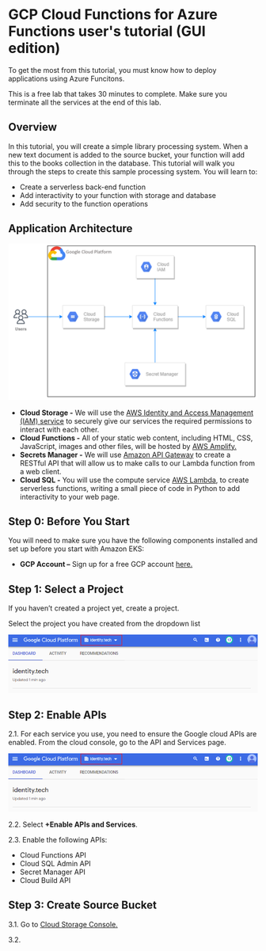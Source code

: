 # GCP Cloud Functions for Azure Functions user's tutorial (GUI edition)

To get the most from this tutorial, you must know how to deploy applications using Azure Funcitons. 

This is a free lab that takes 30 minutes to complete. Make sure you terminate all the services at the end of this lab. 

## Overview

In this tutorial, you will create a simple library processing system. When a new text document is added to the source bucket, your function will add this to the books collection in the database.
This tutorial will walk you through the steps to create this sample processing system. You will learn to:
- Create a serverless back-end function
- Add interactivity to your function with storage and database
- Add security to the function operations

## Application Architecture

![Architecture Diagram](./screenshots/001.PNG)

- **Cloud Storage -** We will use the [AWS Identity and Access Management (IAM) service](https://docs.aws.amazon.com/IAM/latest/UserGuide/introduction.html) to securely give our services the required permissions to interact with each other.
- **Cloud Functions -** All of your static web content, including HTML, CSS, JavaScript, images and other files, will be hosted by [AWS Amplify.](https://docs.aws.amazon.com/amplify/latest/userguide/welcome.html)
- **Secrets Manager -** We will use [Amazon API Gateway](https://docs.aws.amazon.com/apigateway/latest/developerguide/welcome.html) to create a RESTful API that will allow us to make calls to our Lambda function from a web client.
- **Cloud SQL -** You will use the compute service [AWS Lambda](https://docs.aws.amazon.com/lambda/latest/dg/welcome.html), to create serverless functions, writing a small piece of code in Python to add interactivity to your web page.

## Step 0: Before You Start

You will need to make sure you have the following components installed and set up before you start with Amazon EKS:

- **GCP Account –** Sign up for a free GCP account [here.](https://cloud.google.com/free/docs/gcp-free-tier)

## Step 1: Select a Project

If you haven’t created a project yet, create a project. 

Select the project you have created from the dropdown list

![image](./screenshots/002.png)

## Step 2: Enable APIs

2.1. For each service you use, you need to ensure the Google cloud APIs are enabled. From the cloud console, go to the API and Services page.

![image](./screenshots/002.PNG)

2.2. Select  **+Enable APIs and Services**.

2.3. Enable the following APIs:

- Cloud Functions API
- Cloud SQL Admin API
- Secret Manager API
- Cloud Build API

## Step 3: Create Source Bucket

3.1. Go to [Cloud Storage Console.](https://console.cloud.google.com/storage)

3.2. 

